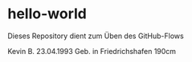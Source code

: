 # hello-world
Dieses Repository dient zum Üben des GitHub-Flows


Kevin B.
23.04.1993
Geb. in Friedrichshafen
190cm
